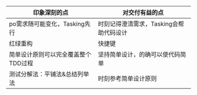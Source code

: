 | 印象深刻的点              | 对交付有益的点                 |
|---------------------|-------------------------|
| po需求随可能变化，Tasking先行 | 时刻记得澄清需求，Tasking会帮助代码设计 |
| 红绿重构                | 快捷键                     |
| 简单设计原则可以完全覆盖整个TDD过程 | 坚持简单设计，的确可以使代码简单        |
| 测试分解法：平铺法&总结列举法     | 时刻参考简单设计原则              |








